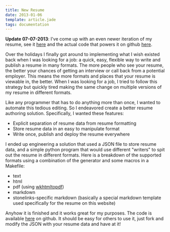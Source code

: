 ```yaml
---
title: New Resume
date: 2013-01-06
template: article.jade
tags: documentation
---
```


__Update 07-07-2013__: I've come up with an even newer iteration of my resume, see it [here](http://stonelinks.github.io/resume/) and the actual code that powers it on github [here](https://github.com/Stonelinks/resume).

Over the holidays I finally got around to implementing what I wish existed back when I was looking for a job: a quick, easy, flexible way to write and publish a resume in many formats. The more people who see your resume, the better your chances of getting an interview or call back from a potential employer. This means the more formats and places that your resume is viewable in, the better. When I was looking for a job, I tried to follow this strategy but quickly tired making the same change on multiple versions of my resume in different formats.

Like any programmer that has to do anything more than once, I wanted to automate this tedious editing. So I endeavored create a better resume authoring solution. Specifically, I wanted these features:

- Explicit separation of resume data from resume formatting
- Store resume data in an easy to manipulate format
- Write once, publish and deploy the resume everywhere

I ended up engineering a solution that used a JSON file to store resume data, and a simple python program that would use different "writers" to spit out the resume in different formats. Here is a breakdown of the supported formats using a combination of the generator and some macros in a Makefile:

- text
- html
- pdf (using [wkhtmltopdf](http://code.google.com/p/wkhtmltopdf/))
- markdown
- stonelinks-specific markdown (basically a special markdown template used specifically for the resume on this website)

Anyhow it is finished and it works great for my purposes. The code is available [here](https://github.com/Stonelinks/resume) on github. It should be easy for others to use it, just fork and modify the JSON with your resume data and have at it!
